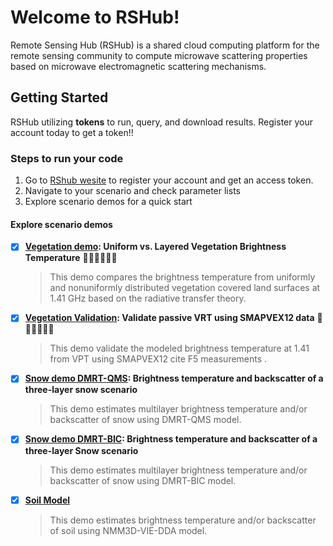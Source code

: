 # Welcome to RSHub!
Remote Sensing Hub (RSHub) is a shared cloud computing platform for the remote sensing community to compute microwave scattering properties based on microwave electromagnetic scattering mechanisms.

## Getting Started
RSHub utilizing **tokens** to run, query, and download results. Register your account today to get a token!!

### Steps to run your code
1. Go to [RShub wesite](https://rshub.zju.edu.cn/Login) to register your account and get an access token.
2. Navigate to your scenario and check parameter lists
3. Explore scenario demos for a quick start
      
#### Explore scenario demos
- [x] **[Vegetation demo](https://github.com/zjuiEMLab/rshub/blob/main/demo/Vegetation-demo.ipynb): Uniform vs. Layered Vegetation Brightness Temperature** 🌵🌲🌳🎍🎋🌾

    > This demo compares the brightness temperature from uniformly and nonuniformly distributed vegetation covered land surfaces at 1.41 GHz based on the radiative transfer theory.

- [x] **[Vegetation Validation](https://github.com/zjuiEMLab/rshub/blob/main/demo/Vegetation-Validation.ipynb): Validate passive VRT using SMAPVEX12 data** 🌵🌲🌳🎍🎋🌾

    > This demo validate the modeled brightness temperature at 1.41 from VPT using SMAPVEX12 cite F5 measurements .
- [x] **[Snow demo DMRT-QMS](https://github.com/zjuiEMLab/rshub/blob/main/demo/Snow-demo-DMRT-QMS.ipynb): Brightness temperature and backscatter of a three-layer snow scenario**

    > This demo estimates multilayer brightness temperature and/or backscatter of snow using DMRT-QMS model.

- [x] **[Snow demo DMRT-BIC](https://github.com/zjuiEMLab/rshub/blob/main/demo/Snow-demo-DMRT-BIC.ipynb): Brightness temperature and backscatter of a three-layer Snow scenario**

    > This demo estimates multilayer brightness temperature and/or backscatter of snow using DMRT-BIC model.

- [x] **[Soil Model](https://github.com/zjuiEMLab/rshub/blob/main/demo/Soil-demo-1.ipynb)**
    > This demo estimates brightness temperature and/or backscatter of soil using NMM3D-VIE-DDA model.
